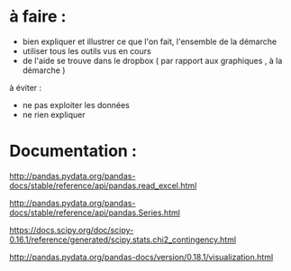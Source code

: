 # à faire :
- bien expliquer et illustrer ce que l'on fait, l'ensemble de la démarche 
- utiliser tous les outils vus en cours
- de l'aide se trouve dans le dropbox ( par rapport aux graphiques , à la démarche )
  
à éviter : 
- ne pas exploiter les données
- ne rien expliquer

# Documentation :
http://pandas.pydata.org/pandas-docs/stable/reference/api/pandas.read_excel.html    

http://pandas.pydata.org/pandas-docs/stable/reference/api/pandas.Series.html    

https://docs.scipy.org/doc/scipy-0.16.1/reference/generated/scipy.stats.chi2_contingency.html       

http://pandas.pydata.org/pandas-docs/version/0.18.1/visualization.html      

